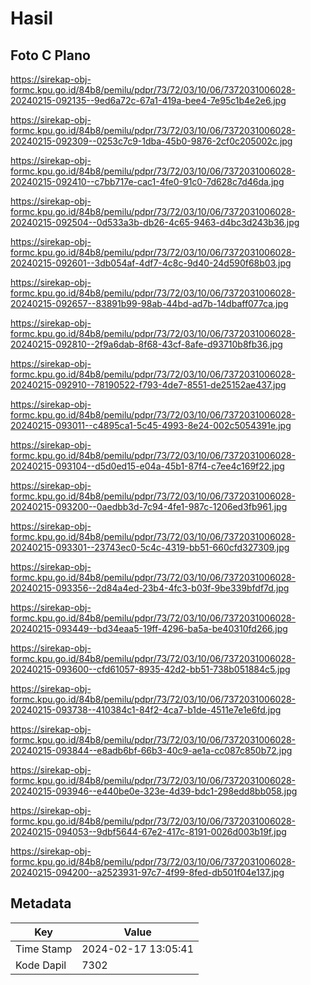 # Hasil

## Foto C Plano

https://sirekap-obj-formc.kpu.go.id/84b8/pemilu/pdpr/73/72/03/10/06/7372031006028-20240215-092135--9ed6a72c-67a1-419a-bee4-7e95c1b4e2e6.jpg

https://sirekap-obj-formc.kpu.go.id/84b8/pemilu/pdpr/73/72/03/10/06/7372031006028-20240215-092309--0253c7c9-1dba-45b0-9876-2cf0c205002c.jpg

https://sirekap-obj-formc.kpu.go.id/84b8/pemilu/pdpr/73/72/03/10/06/7372031006028-20240215-092410--c7bb717e-cac1-4fe0-91c0-7d628c7d46da.jpg

https://sirekap-obj-formc.kpu.go.id/84b8/pemilu/pdpr/73/72/03/10/06/7372031006028-20240215-092504--0d533a3b-db26-4c65-9463-d4bc3d243b36.jpg

https://sirekap-obj-formc.kpu.go.id/84b8/pemilu/pdpr/73/72/03/10/06/7372031006028-20240215-092601--3db054af-4df7-4c8c-9d40-24d590f68b03.jpg

https://sirekap-obj-formc.kpu.go.id/84b8/pemilu/pdpr/73/72/03/10/06/7372031006028-20240215-092657--83891b99-98ab-44bd-ad7b-14dbaff077ca.jpg

https://sirekap-obj-formc.kpu.go.id/84b8/pemilu/pdpr/73/72/03/10/06/7372031006028-20240215-092810--2f9a6dab-8f68-43cf-8afe-d93710b8fb36.jpg

https://sirekap-obj-formc.kpu.go.id/84b8/pemilu/pdpr/73/72/03/10/06/7372031006028-20240215-092910--78190522-f793-4de7-8551-de25152ae437.jpg

https://sirekap-obj-formc.kpu.go.id/84b8/pemilu/pdpr/73/72/03/10/06/7372031006028-20240215-093011--c4895ca1-5c45-4993-8e24-002c5054391e.jpg

https://sirekap-obj-formc.kpu.go.id/84b8/pemilu/pdpr/73/72/03/10/06/7372031006028-20240215-093104--d5d0ed15-e04a-45b1-87f4-c7ee4c169f22.jpg

https://sirekap-obj-formc.kpu.go.id/84b8/pemilu/pdpr/73/72/03/10/06/7372031006028-20240215-093200--0aedbb3d-7c94-4fe1-987c-1206ed3fb961.jpg

https://sirekap-obj-formc.kpu.go.id/84b8/pemilu/pdpr/73/72/03/10/06/7372031006028-20240215-093301--23743ec0-5c4c-4319-bb51-660cfd327309.jpg

https://sirekap-obj-formc.kpu.go.id/84b8/pemilu/pdpr/73/72/03/10/06/7372031006028-20240215-093356--2d84a4ed-23b4-4fc3-b03f-9be339bfdf7d.jpg

https://sirekap-obj-formc.kpu.go.id/84b8/pemilu/pdpr/73/72/03/10/06/7372031006028-20240215-093449--bd34eaa5-19ff-4296-ba5a-be40310fd266.jpg

https://sirekap-obj-formc.kpu.go.id/84b8/pemilu/pdpr/73/72/03/10/06/7372031006028-20240215-093600--cfd61057-8935-42d2-bb51-738b051884c5.jpg

https://sirekap-obj-formc.kpu.go.id/84b8/pemilu/pdpr/73/72/03/10/06/7372031006028-20240215-093738--410384c1-84f2-4ca7-b1de-4511e7e1e6fd.jpg

https://sirekap-obj-formc.kpu.go.id/84b8/pemilu/pdpr/73/72/03/10/06/7372031006028-20240215-093844--e8adb6bf-66b3-40c9-ae1a-cc087c850b72.jpg

https://sirekap-obj-formc.kpu.go.id/84b8/pemilu/pdpr/73/72/03/10/06/7372031006028-20240215-093946--e440be0e-323e-4d39-bdc1-298edd8bb058.jpg

https://sirekap-obj-formc.kpu.go.id/84b8/pemilu/pdpr/73/72/03/10/06/7372031006028-20240215-094053--9dbf5644-67e2-417c-8191-0026d003b19f.jpg

https://sirekap-obj-formc.kpu.go.id/84b8/pemilu/pdpr/73/72/03/10/06/7372031006028-20240215-094200--a2523931-97c7-4f99-8fed-db501f04e137.jpg


## Metadata

| Key        | Value               |
| ---------- | ------------------- |
| Time Stamp | 2024-02-17 13:05:41 |
| Kode Dapil | 7302                |



